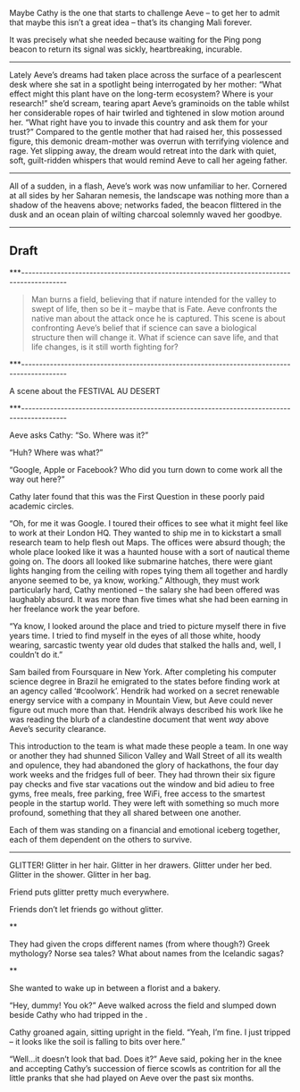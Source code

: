 Maybe Cathy is the one that starts to challenge Aeve – to get her to admit that maybe this isn’t a great idea – that’s its changing Mali forever.

It was precisely what she needed because waiting for the Ping pong beacon to return its signal was sickly, heartbreaking, incurable.

---

Lately Aeve’s dreams had taken place across the surface of a pearlescent desk where she sat in a spotlight being interrogated by her mother: “What effect might this plant have on the long-term ecosystem? Where is your research!” she’d scream, tearing apart Aeve’s graminoids on the table whilst her considerable ropes of hair twirled and tightened in slow motion around her. “What right have you to invade this country and ask them for your trust?” Compared to the gentle mother that had raised her, this possessed figure, this demonic dream-mother was overrun with terrifying violence and rage. Yet slipping away, the dream would retreat into the dark with quiet, soft, guilt-ridden whispers that would remind Aeve to call her ageing father.

---

All of a sudden, in a flash, Aeve’s work was now unfamiliar to her. Cornered at all sides by her Saharan nemesis, the landscape was nothing more than a shadow of the heavens above; networks faded, the beacon flittered in the dusk and an ocean plain of wilting charcoal solemnly waved her goodbye.

---








## Draft


***-------------------------------------------------------------------------------------------

> Man burns a field, believing that if nature intended for the valley to swept of life, then so be it – maybe that is Fate.
> Aeve confronts the native man about the attack once he is captured.
> This scene is about confronting Aeve’s belief that if science can save a biological structure then will change it.
> What if science can save life, and that life changes, is it still worth fighting for?

***-------------------------------------------------------------------------------------------

A scene about the FESTIVAL AU DESERT

***-------------------------------------------------------------------------------------------

Aeve asks Cathy: “So. Where was it?”

“Huh? Where was what?”

“Google, Apple or Facebook? Who did you turn down to come work all the way out here?”

Cathy later found that this was the First Question in these poorly paid academic circles. 

“Oh, for me it was Google. I toured their offices to see what it might feel like to work at their London HQ. They wanted to ship me in to kickstart a small research team to help flesh out Maps. The offices were absurd though; the whole place looked like it was a haunted house with a sort of nautical theme going on. The doors all looked like submarine hatches, there were giant lights hanging from the ceiling with ropes tying them all together and hardly anyone seemed to be, ya know, working.” Although, they must work particularly hard, Cathy mentioned – the salary she had been offered was laughably absurd. It was more than five times what she had been earning in her freelance work the year before. 

“Ya know, I looked around the place and tried to picture myself there in five years time. I tried to find myself in the eyes of all those white, hoody wearing, sarcastic twenty year old dudes that stalked the halls and, well, I couldn’t do it.”

Sam bailed from Foursquare in New York. After completing his computer science degree in Brazil he emigrated to the states before finding work at an agency called ‘#coolwork’. Hendrik had worked on a secret renewable energy service with a company in Mountain View, but Aeve could never figure out much more than that. Hendrik always described his work like he was reading the blurb of a clandestine document that went *way* above Aeve’s security clearance.

This introduction to the team is what made these people a team. In one way or another they had shunned Silicon Valley and Wall Street of all its wealth and opulence, they had abandoned the glory of hackathons, the four day work weeks and the fridges full of beer. They had thrown their six figure pay checks and five star vacations out the window and bid adieu to free gyms, free meals, free parking, free WiFi, free access to the smartest people in the startup world. They were left with something so much more profound, something that they all shared between one another. 

Each of them was standing on a financial and emotional iceberg together, each of them dependent on the others to survive.

***

GLITTER! Glitter in her hair. Glitter in her drawers. Glitter under her bed. Glitter in the shower. Glitter in her bag.

Friend puts glitter pretty much everywhere.

Friends don’t let friends go without glitter.

**

They had given the crops different names (from where though?) Greek mythology? Norse sea tales? What about names from the Icelandic sagas?

**

She wanted to wake up in between a florist and a bakery.


“Hey, dummy! You ok?” Aeve walked across the field and slumped down beside Cathy who had tripped in the .

Cathy groaned again, sitting upright in the field. “Yeah, I’m fine. I just tripped – it looks like the soil is falling to bits over here.”

“Well...it doesn’t look that bad. Does it?” Aeve said, poking her in the knee and accepting Cathy’s succession of fierce scowls as contrition for all the little pranks that she had played on Aeve over the past six months.
